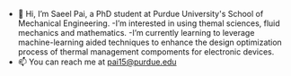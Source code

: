 - 👋 Hi, I’m Saeel Pai, a PhD student at Purdue University's School of Mechanical Engineering.
-I’m interested in using themal sciences, fluid mechanics and mathematics.
-I’m currently learning to leverage machine-learning aided techniques to enhance the design optimization process of thermal management compoments for electronic devices.
- 📫 You can reach me at pai15@purdue.edu

<!---
SaeelPai/SaeelPai is a ✨ special ✨ repository because its `README.md` (this file) appears on your GitHub profile.
You can click the Preview link to take a look at your changes.
--->
